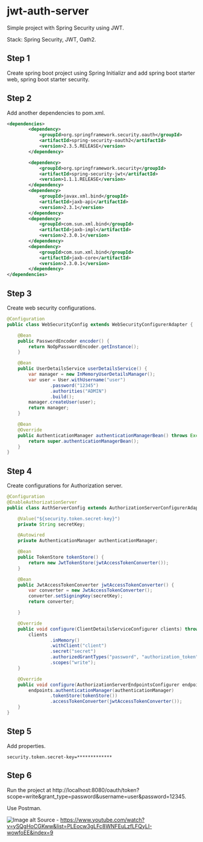# jwt-auth-server
Simple project with Spring Security using JWT.

Stack: Spring Security, JWT, Oath2.

## Step 1
Create spring boot project using Spring Initializr and add spring boot starter web, spring boot starter security.

## Step 2
Add another dependencies to pom.xml.
```xml
<dependencies>
        <dependency>
            <groupId>org.springframework.security.oauth</groupId>
            <artifactId>spring-security-oauth2</artifactId>
            <version>2.3.5.RELEASE</version>
        </dependency>

        <dependency>
            <groupId>org.springframework.security</groupId>
            <artifactId>spring-security-jwt</artifactId>
            <version>1.1.1.RELEASE</version>
        </dependency>
        <dependency>
            <groupId>javax.xml.bind</groupId>
            <artifactId>jaxb-api</artifactId>
            <version>2.3.1</version>
        </dependency>
        <dependency>
            <groupId>com.sun.xml.bind</groupId>
            <artifactId>jaxb-impl</artifactId>
            <version>2.3.0.1</version>
        </dependency>
        <dependency>
            <groupId>com.sun.xml.bind</groupId>
            <artifactId>jaxb-core</artifactId>
            <version>2.3.0.1</version>
        </dependency>
</dependencies>
```

## Step 3
Create web security configurations.
```java
@Configuration
public class WebSecurityConfig extends WebSecurityConfigurerAdapter {

    @Bean
    public PasswordEncoder encoder() {
        return NoOpPasswordEncoder.getInstance();
    }

    @Bean
    public UserDetailsService userDetailsService() {
        var manager = new InMemoryUserDetailsManager();
        var user = User.withUsername("user")
                .password("12345")
                .authorities("ADMIN")
                .build();
        manager.createUser(user);
        return manager;
    }

    @Bean
    @Override
    public AuthenticationManager authenticationManagerBean() throws Exception {
        return super.authenticationManagerBean();
    }
}
```

## Step 4
Create configurations for Authorization server.
```java
@Configuration
@EnableAuthorizationServer
public class AuthServerConfig extends AuthorizationServerConfigurerAdapter {

    @Value("${security.token.secret-key}")
    private String secretKey;

    @Autowired
    private AuthenticationManager authenticationManager;

    @Bean
    public TokenStore tokenStore() {
        return new JwtTokenStore(jwtAccessTokenConverter());
    }

    @Bean
    public JwtAccessTokenConverter jwtAccessTokenConverter() {
        var converter = new JwtAccessTokenConverter();
        converter.setSigningKey(secretKey);
        return converter;

    }

    @Override
    public void configure(ClientDetailsServiceConfigurer clients) throws Exception {
        clients
                .inMemory()
                .withClient("client")
                .secret("secret")
                .authorizedGrantTypes("password", "authorization_token", "refresh_token")
                .scopes("write");
    }

    @Override
    public void configure(AuthorizationServerEndpointsConfigurer endpoints) throws Exception {
        endpoints.authenticationManager(authenticationManager)
                .tokenStore(tokenStore())
                .accessTokenConverter(jwtAccessTokenConverter());
    }
}
```

## Step 5
Add properties.
```properties
security.token.secret-key=*************
```

## Step 6
Run the project at http://localhost:8080/oauth/token?scope=write&grant_type=password&username=user&password=12345.

Use Postman.

![Image alt](https://i.ibb.co/ZHm54Dv/Postman.png)
Source - https://www.youtube.com/watch?v=ySQgHoCGKww&list=PLEocw3gLFc8WNFEuLzfLFQyLI-wowfoEE&index=9
